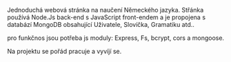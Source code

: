 Jednoduchá webová stránka na naučení Německého jazyka. Střánka používá Node.Js back-end s JavaScript front-endem a je propojena s databází MongoDB obsahující Uživatele, Slovíčka, Gramatiku atd..

pro funkčnos jsou potřeba js moduly: Express, Fs, bcrypt, cors a mongoose.

Na projektu se pořád pracuje a vyvíjí se.
